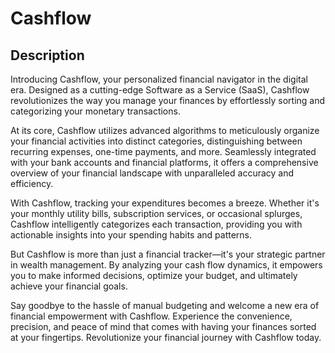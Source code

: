 # Cashflow

## Description

Introducing Cashflow, your personalized financial navigator in the digital era. Designed as a cutting-edge Software as a Service (SaaS), Cashflow revolutionizes the way you manage your finances by effortlessly sorting and categorizing your monetary transactions.

At its core, Cashflow utilizes advanced algorithms to meticulously organize your financial activities into distinct categories, distinguishing between recurring expenses, one-time payments, and more. Seamlessly integrated with your bank accounts and financial platforms, it offers a comprehensive overview of your financial landscape with unparalleled accuracy and efficiency.

With Cashflow, tracking your expenditures becomes a breeze. Whether it's your monthly utility bills, subscription services, or occasional splurges, Cashflow intelligently categorizes each transaction, providing you with actionable insights into your spending habits and patterns.

But Cashflow is more than just a financial tracker—it's your strategic partner in wealth management. By analyzing your cash flow dynamics, it empowers you to make informed decisions, optimize your budget, and ultimately achieve your financial goals.

Say goodbye to the hassle of manual budgeting and welcome a new era of financial empowerment with Cashflow. Experience the convenience, precision, and peace of mind that comes with having your finances sorted at your fingertips. Revolutionize your financial journey with Cashflow today.
